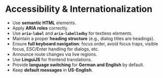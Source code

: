 # Accessibility & Internationalization

- Use **semantic HTML** elements.
- Apply **ARIA roles** correctly.
- Use **`aria-label`** and **`aria-labelledby`** for textless elements.
- Maintain a proper **heading structure** (e.g., dialog titles are headings).
- Ensure **full keyboard navigation**: focus order, avoid focus traps, visible focus, ESC/Enter handling for dialogs, etc.
- Announce route changes via live regions.
- Use **LinguiJS** for frontend translations.
- Provide **language switching** for **German and English** by default.
- Keep **default messages** in **US-English**.
